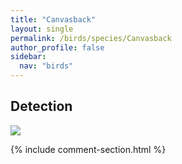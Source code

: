 ```yaml
---
title: "Canvasback"
layout: single
permalink: /birds/species/Canvasback
author_profile: false
sidebar:
  nav: "birds"
---
```


<h2>Detection</h2>

<img src="https://beallen.github.io/DevelopmentWebsite/assets/images/birds/Canvasback/det.jpg">

{% include comment-section.html %}

